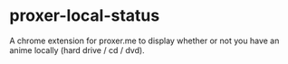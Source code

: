 proxer-local-status
===================

A chrome extension for proxer.me to display whether or not you have an anime locally (hard drive / cd / dvd).
